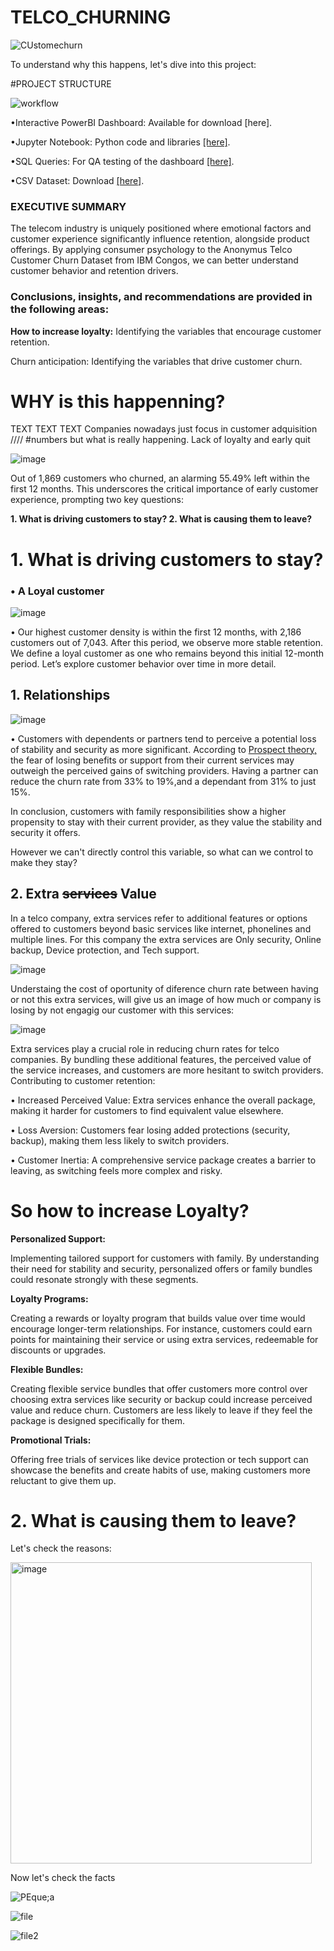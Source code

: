 #  TELCO_CHURNING
![CUstomechurn](https://github.com/user-attachments/assets/498fb735-56e5-4096-89f6-7fb6af41754b)

To understand why this happens, let's dive into this project:

#PROJECT STRUCTURE

![workflow](https://github.com/user-attachments/assets/a47584bd-d906-42a8-8c3a-38bc588b469c)

•Interactive PowerBI Dashboard: Available for download [here].

•Jupyter Notebook: Python code and libraries [[here]](https://github.com/ManuelMebrat/TELCO_CHURNING/blob/e332f57bb493e15494778e493ec88b48f1cfa4e4/Churn_Files/Telco_EDA.ipynb).

•SQL Queries: For QA testing of the dashboard [[here]](https://github.com/ManuelMebrat/TELCO_CHURNING/blob/f8651f0e24319716efd08e31b1e4deb6349dab68/Churn_Files/SQL_QA_Churn.pages).

•CSV Dataset: Download [[here]](https://github.com/ManuelMebrat/TELCO_CHURNING/blob/5dcf90172e48c1c4f5202ba78a73255ef38373a3/Churn_Files/Cchurn.csv).

### EXECUTIVE SUMMARY 
The telecom industry is uniquely positioned where emotional factors and customer experience significantly influence retention, alongside product offerings. By applying consumer psychology to the Anonymus Telco Customer Churn Dataset from IBM Congos, we can better understand customer behavior and retention drivers.

### Conclusions, insights, and recommendations are provided in the following areas:

**How to increase loyalty:** Identifying the variables that encourage customer retention.

Churn anticipation: Identifying the variables that drive customer churn.


# WHY is this happenning?

TEXT TEXT TEXT Companies nowadays just focus in customer adquisition ////  #numbers but what is really happening. Lack of loyalty and early quit 


![image](https://github.com/user-attachments/assets/89264236-b8cb-4f1b-91cf-46473b33c1cc)

Out of 1,869 customers who churned, an alarming 55.49% left within the first 12 months. This underscores the critical importance of early customer experience, prompting two key questions:

**1. What is driving customers to stay?
2. What is causing them to leave?**

# 1. What is driving customers to stay?

### • A Loyal customer

![image](https://github.com/user-attachments/assets/e4c03504-6dc8-44ff-99c4-b53655bd5602)

• Our highest customer density is within the first 12 months, with 2,186 customers out of 7,043. After this period, we observe more stable retention. We define a loyal customer as one who remains beyond this initial 12-month period. Let’s explore customer behavior over time in more detail.

## 1. Relationships

![image](https://github.com/user-attachments/assets/36b4c31f-c1f0-47a2-af7a-d2b9a57c34f8)

• Customers with dependents or partners tend to perceive a potential loss of stability and security as more significant. According to [Prospect theory,](https://web.mit.edu/curhan/www/docs/Articles/15341_Readings/Behavioral_Decision_Theory/Kahneman_Tversky_1979_Prospect_theory.pdf) the fear of losing benefits or support from their current services may outweigh the perceived gains of switching providers. Having a partner can reduce the churn rate from 33% to 19%,and a dependant from 31% to just 15%. 

In conclusion, customers with family responsibilities show a higher propensity to stay with their current provider, as they value the stability and security it offers. 

However we can't directly control this variable, so what can we control to make they stay?

## 2. Extra ~~services~~ Value

In a telco company, extra services refer to additional features or options offered to customers beyond basic services like internet, phonelines and multiple lines. For this company  the extra services are Only security, Online backup, Device protection, and Tech support. 

![image](https://github.com/user-attachments/assets/146d161c-3285-4bd5-98ab-807b624afa5b)

Understaing the cost of oportunity of diference churn rate between having or not this extra services, will give us an image of how much or company is losing by not engagig our customer with this services: 

![image](https://github.com/user-attachments/assets/42b3b9c4-4e2a-49f7-8491-2464fef6bc0d)

Extra services play a crucial role in reducing churn rates for telco companies. By bundling these additional features, the perceived value of the service increases, and customers are more hesitant to switch providers. Contributing to customer retention:

• Increased Perceived Value: Extra services enhance the overall package, making it harder for customers to find equivalent value elsewhere.

• Loss Aversion: Customers fear losing added protections (security, backup), making them less likely to switch providers.

• Customer Inertia: A comprehensive service package creates a barrier to leaving, as switching feels more complex and risky.

# **So how to increase Loyalty?**

**Personalized Support:** 

Implementing tailored support for customers with family. By understanding their need for stability and security, personalized offers or family bundles could resonate strongly with these segments.

**Loyalty Programs:** 

Creating a rewards or loyalty program that builds value over time would encourage longer-term relationships. For instance, customers could earn points for maintaining their service or using extra services, redeemable for discounts or upgrades.

**Flexible Bundles:** 

Creating flexible service bundles that offer customers more control over choosing extra services like security or backup could increase perceived value and reduce churn. Customers are less likely to leave if they feel the package is designed specifically for them.

**Promotional Trials:** 

Offering free trials of services like device protection or tech support can showcase the benefits and create habits of use, making customers more reluctant to give them up.


# 2. What is causing them to leave?

Let's check the reasons:

<img width="482" alt="image" src="https://github.com/user-attachments/assets/7f2316ff-9683-42c2-95e3-d59d2fd043d7">


Now let's check the facts

![PEque;a](https://github.com/user-attachments/assets/849136e4-0033-496f-883c-c49aa70f1540)

![file](https://github.com/user-attachments/assets/97a92709-ddeb-4a61-9a8a-484d005c4cb6)

![file2](https://github.com/user-attachments/assets/274a993a-e1b9-44d6-a7c8-e030d630959a)



